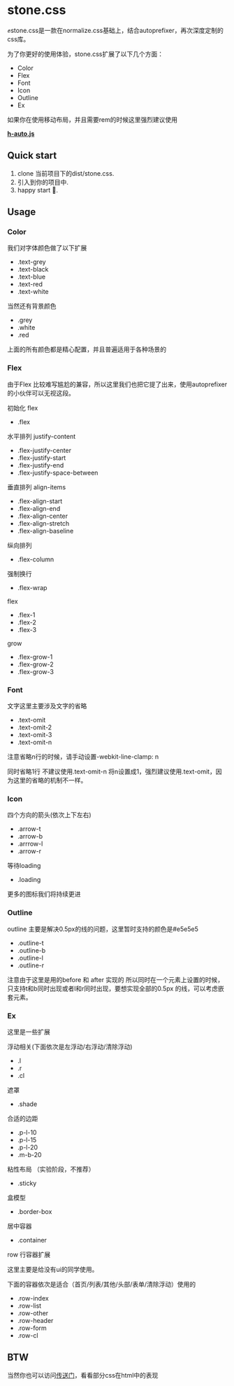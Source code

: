 # stone.css

✊stone.css是一款在normalize.css基础上，结合autoprefixer，再次深度定制的css库。

为了你更好的使用体验，stone.css扩展了以下几个方面：

- Color
- Flex
- Font
- Icon
- Outline
- Ex

如果你在使用移动布局，并且需要rem的时候这里强烈建议使用

<a href="https://github.com/yuanhaoyu/h-auto">**h-auto.js**</a>

## Quick start

1. clone 当前项目下的dist/stone.css.
2. 引入到你的项目中.
3. happy start 🚗.

## Usage

### Color

我们对字体颜色做了以下扩展

- .text-grey
- .text-black
- .text-blue
- .text-red
- .text-white

当然还有背景颜色

- .grey
- .white
- .red

上面的所有颜色都是精心配置，并且普遍适用于各种场景的

### Flex

由于Flex 比较难写尴尬的兼容，所以这里我们也把它提了出来，使用autoprefixer的小伙伴可以无视这段。

初始化 flex

- .flex

水平排列 justify-content

- .flex-justify-center
- .flex-justify-start
- .flex-justify-end
- .flex-justify-space-between

垂直排列 align-items

- .flex-align-start 
- .flex-align-end
- .flex-align-center
- .flex-align-stretch
- .flex-align-baseline

纵向排列

- .flex-column

强制换行

- .flex-wrap 

flex

- .flex-1
- .flex-2
- .flex-3

grow

- .flex-grow-1
- .flex-grow-2
- .flex-grow-3

### Font

文字这里主要涉及文字的省略

- .text-omit
- .text-omit-2
- .text-omit-3
- .text-omit-n

注意省略n行的时候，请手动设置-webkit-line-clamp: n

同时省略1行 不建议使用.text-omit-n 将n设置成1，强烈建议使用.text-omit，因为这里的省略的机制不一样。

### Icon

四个方向的箭头(依次上下左右)

- .arrow-t
- .arrow-b
- .arrrow-l
- .arrow-r

等待loading

- .loading

更多的图标我们将持续更进

### Outline

outline 主要是解决0.5px的线的问题，这里暂时支持的颜色是#e5e5e5

- .outline-t
- .outline-b
- .outline-l
- .outline-r

注意由于这里是用的before 和 after 实现的 所以同时在一个元素上设置的时候，只支持t和b同时出现或者l和r同时出现，要想实现全部的0.5px
的线，可以考虑嵌套元素。

### Ex

这里是一些扩展

浮动相关(下面依次是左浮动/右浮动/清除浮动)

- .l
- .r
- .cl


遮罩

- .shade


合适的边距

- .p-l-10
- .p-l-15
- .p-l-20
- .m-b-20

粘性布局 （实验阶段，不推荐）

- .sticky

盒模型

- .border-box

居中容器

- .container

row 行容器扩展

这里主要是给没有ui的同学使用。

下面的容器依次是适合（首页/列表/其他/头部/表单/清除浮动）使用的

- .row-index
- .row-list
- .row-other
- .row-header
- .row-form
- .row-cl

## BTW

当然你也可以访问<a href="https://yuanhaoyu.github.io/stone/test/index.html">传送门</a>，看看部分css在html中的表现


